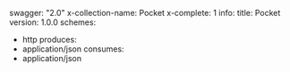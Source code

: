 swagger: "2.0"
x-collection-name: Pocket
x-complete: 1
info:
  title: Pocket
  version: 1.0.0
schemes:
- http
produces:
- application/json
consumes:
- application/json